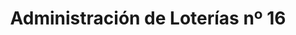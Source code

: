 ---
title: "Administración de Loterías nº 16"
url: /jaen/administracion-de-loterias-no-16/
shop: lotería
---